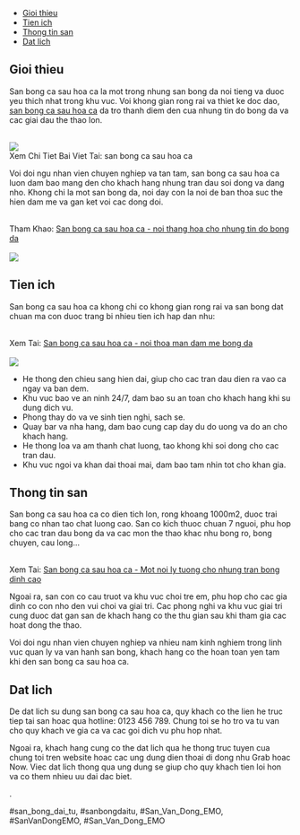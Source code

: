 <nav>
<ul>
<li><a href="#gioithieu">Gioi thieu</a></li>
<li><a href="#tienich">Tien ich</a></li>
<li><a href="#thongtinsan">Thong tin san</a></li>
<li><a href="#datlich">Dat lich</a></li>
</ul>
</nav><main>
<section id="gioithieu">
<h2>Gioi thieu</h2>
<p>San bong ca sau hoa ca la mot trong nhung san bong da noi tieng va duoc yeu thich nhat trong khu vuc. Voi khong gian rong rai va thiet ke doc dao, <a href="https://sanbongdepemo.com/san-bong-co-nhan-tao-ca-sau-hoa-ca/">san bong ca sau hoa ca</a> da tro thanh diem den cua nhung tin do bong da va cac giai dau the thao lon.</p><br><img src="https://sanbongdepemo.com/wp-content/uploads/2024/12/2.png"></br>
Xem Chi Tiet Bai Viet Tai: san bong ca sau hoa ca
<p>Voi doi ngu nhan vien chuyen nghiep va tan tam, san bong ca sau hoa ca luon dam bao mang den cho khach hang nhung tran dau soi dong va dang nho. Khong chi la mot san bong da, noi day con la noi de ban thoa suc the hien dam me va gan ket voi cac dong doi.</p><br>Tham Khao: <a href="https://band.us/band/97197492/post/48">San bong ca sau hoa ca - noi thang hoa cho nhung tin do bong da</a></br><br><img src="https://sanbongdepemo.com/wp-content/uploads/2024/12/san-van-dong-thien-truong.png"></br>
</section>
<section id="tienich">
<h2>Tien ich</h2>
<p>San bong ca sau hoa ca khong chi co khong gian rong rai va san bong dat chuan ma con duoc trang bi nhieu tien ich hap dan nhu:</p><br>Xem Tai: <a href="https://colab.research.google.com/drive/1y-HeEZLGt6sR8vZ3y_8PT5AGsnnE1cx5?usp=sharing">San bong ca sau hoa ca - noi thoa man dam me bong da</a></br><br><img src="https://sanbongdepemo.com/wp-content/uploads/2024/12/san-bong-co-nhan-tao-ca-sau-hoa-ca.png"></br>
<ul>
<li>He thong den chieu sang hien dai, giup cho cac tran dau dien ra vao ca ngay va ban dem.</li>
<li>Khu vuc bao ve an ninh 24/7, dam bao su an toan cho khach hang khi su dung dich vu.</li>
<li>Phong thay do va ve sinh tien nghi, sach se.</li>
<li>Quay bar va nha hang, dam bao cung cap day du do uong va do an cho khach hang.</li>
<li>He thong loa va am thanh chat luong, tao khong khi soi dong cho cac tran dau.</li>
<li>Khu vuc ngoi va khan dai thoai mai, dam bao tam nhin tot cho khan gia.</li>
</ul>
</section>
<section id="thongtinsan">
<h2>Thong tin san</h2>
<p>San bong ca sau hoa ca co dien tich lon, rong khoang 1000m2, duoc trai bang co nhan tao chat luong cao. San co kich thuoc chuan 7 nguoi, phu hop cho cac tran dau bong da va cac mon the thao khac nhu bong ro, bong chuyen, cau long...</p><br>Xem Tai: <a href="https://sanbongdepemo1.shopinfo.jp/posts/56447092">San bong ca sau hoa ca - Mot noi ly tuong cho nhung tran bong dinh cao</a></br>
<p>Ngoai ra, san con co cau truot va khu vuc choi tre em, phu hop cho cac gia dinh co con nho den vui choi va giai tri. Cac phong nghi va khu vuc giai tri cung duoc dat gan san de khach hang co the thu gian sau khi tham gia cac hoat dong the thao.</p>
<p>Voi doi ngu nhan vien chuyen nghiep va nhieu nam kinh nghiem trong linh vuc quan ly va van hanh san bong, khach hang co the hoan toan yen tam khi den san bong ca sau hoa ca.</p>
</section>
<section id="datlich">
<h2>Dat lich</h2>
<p>De dat lich su dung san bong ca sau hoa ca, quy khach co the lien he truc tiep tai san hoac qua hotline: 0123 456 789. Chung toi se ho tro va tu van cho quy khach ve gia ca va cac goi dich vu phu hop nhat.</p>
<p>Ngoai ra, khach hang cung co the dat lich qua he thong truc tuyen cua chung toi tren website hoac cac ung dung dien thoai di dong nhu Grab hoac Now. Viec dat lich thong qua ung dung se giup cho quy khach tien loi hon va co them nhieu uu dai dac biet.</p>
</section>
</main><p>.</p>
#san_bong_dai_tu, #sanbongdaitu, #San_Van_Dong_EMO, #SanVanDongEMO, #San_Van_Dong_EMO
